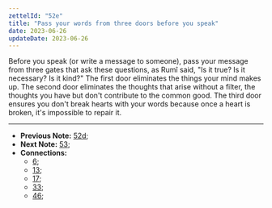 ```yaml
---
zettelId: "52e"
title: "Pass your words from three doors before you speak"
date: 2023-06-26
updateDate: 2023-06-26
---
```


Before you speak (or write a message to someone), pass your message from three gates that ask these questions, as Rumî said, "Is it true? Is it necessary? Is it kind?"
The first door eliminates the things your mind makes up.
The second door eliminates the thoughts that arise without a filter, the thoughts you have but don't contribute to the common good.
The third door ensures you don't break hearts with your words because once a heart is broken, it's impossible to repair it.

---

- **Previous Note:** [52d](/notes/52d/);
- **Next Note:** [53](/notes/53/);
- **Connections:**
  - [6](/notes/6/);
  - [13](/notes/13/);
  - [17](/notes/17/);
  - [33](/notes/33/);
  - [46](/notes/46/);
